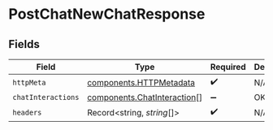 # PostChatNewChatResponse


## Fields

| Field                                                                      | Type                                                                       | Required                                                                   | Description                                                                |
| -------------------------------------------------------------------------- | -------------------------------------------------------------------------- | -------------------------------------------------------------------------- | -------------------------------------------------------------------------- |
| `httpMeta`                                                                 | [components.HTTPMetadata](../../models/components/httpmetadata.md)         | :heavy_check_mark:                                                         | N/A                                                                        |
| `chatInteractions`                                                         | [components.ChatInteraction](../../models/components/chatinteraction.md)[] | :heavy_minus_sign:                                                         | OK                                                                         |
| `headers`                                                                  | Record<string, *string*[]>                                                 | :heavy_check_mark:                                                         | N/A                                                                        |